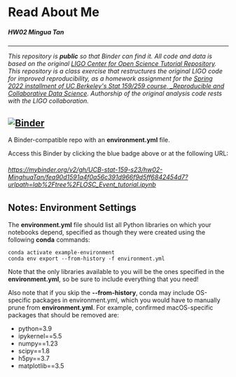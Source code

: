 # Read About Me

##### HW02 Mingua Tan
***
_This repository is **public** so that Binder can find it. All code and data is based on the original [LIGO Center for Open Science Tutorial Repository](https://github.com/losc-tutorial/LOSC_Event_tutorial). This repository is a class exercise that restructures the original LIGO code for improved reproducibility, as a homework assignment for the [Spring 2022 installment of UC Berkeley's Stat 159/259 course, _Reproducible and Collaborative Data Science](https://ucb-stat-159-s22.github.io). Authorship of the original analysis code rests with the LIGO collaboration._


## [![Binder](https://mybinder.org/badge_logo.svg)](https://mybinder.org/v2/gh/UCB-stat-159-s23/hw02-MinghuaTan/HEAD?labpath=LOSC_Event_tutorial.ipynb)


A Binder-compatible repo with an **environment.yml** file.

Access this Binder by clicking the blue badge above or at the following URL:

###### https://mybinder.org/v2/gh/UCB-stat-159-s23/hw02-MinghuaTan/fea90d1591a4f0a56c391d966f9d5ff6842454d7?urlpath=lab%2Ftree%2FLOSC_Event_tutorial.ipynb


## Notes: Environment Settings

The **environment.yml** file should list all Python libraries on which your notebooks depend, specified as though they were created using the following **conda** commands:

    conda activate example-environment
    conda env export --from-history -f environment.yml

Note that the only libraries available to you will be the ones specified in the **environment.yml**, so be sure to include everything that you need!

Also note that if you skip the **--from-history**, conda may include OS-specific packages in environment.yml, which you would have to manually prune from **environment.yml**. For example, confirmed macOS-specific packages that should be removed are:

  - python=3.9
  - ipykernel==5.5
  - numpy==1.23
  - scipy==1.8
  - h5py==3.7
  - matplotlib==3.5
  
